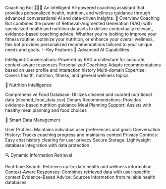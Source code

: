 Coaching Bot 🏃‍♂️💪
An intelligent AI-powered coaching assistant that provides personalized health, nutrition, and wellness guidance through advanced conversational AI and data-driven insights.
🌟 Overview
Coaching Bot combines the power of Retrieval-Augmented Generation (RAG) with specialized health and nutrition datasets to deliver contextually relevant, evidence-based coaching advice. Whether you're looking to improve your fitness routine, optimize your nutrition, or enhance your overall wellness, this bot provides personalized recommendations tailored to your unique needs and goals.
✨ Key Features
🤖 Advanced AI Capabilities

Intelligent Conversations: Powered by RAG architecture for accurate, context-aware responses
Personalized Coaching: Adapts recommendations based on user profile and interaction history
Multi-domain Expertise: Covers health, nutrition, fitness, and general wellness topics

🥗 Nutrition Intelligence

Comprehensive Food Database: Utilizes cleaned and curated nutritional data (cleaned_food_data.csv)
Dietary Recommendations: Provides evidence-based nutrition guidance
Meal Planning Support: Assists with healthy meal planning and food choices

💾 Smart Data Management

User Profiles: Maintains individual user preferences and goals
Conversation History: Tracks coaching progress and maintains context
Privacy Controls: Easy chat history clearing for user privacy
Secure Storage: Lightweight database integration with data protection

🔍 Dynamic Information Retrieval

Real-time Search: Retrieves up-to-date health and wellness information
Context-Aware Responses: Combines retrieved data with user-specific context
Evidence-Based Advice: Sources information from reliable health databases
